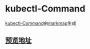 # kubectl-Command
[kubectl-Command](https://github.com/Yunak/kubectl-Command)由[markmap](https://github.com/gera2ld/markmap)生成  

## [**预览地址**](http://htmlpreview.github.io/?https://github.com/Yunak/kubectl-Command/blob/main/xmind.html)

